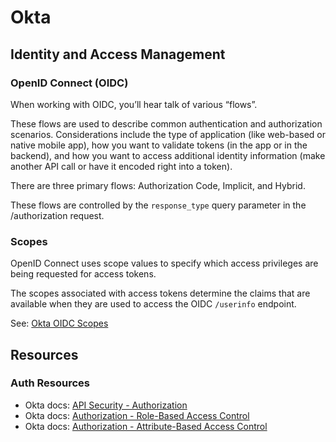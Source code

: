 # Okta

## Identity and Access Management

### OpenID Connect (OIDC)

When working with OIDC, you’ll hear talk of various “flows”.

These flows are used to describe common authentication and authorization scenarios. Considerations include the type of application 
(like web-based or native mobile app), how you want to validate tokens (in the app or in the backend), and how you want to access 
additional identity information (make another API call or have it encoded right into a token).

There are three primary flows: Authorization Code, Implicit, and Hybrid. 

These flows are controlled by the `response_type` query parameter in the /authorization request.

### Scopes

OpenID Connect uses scope values to specify which access privileges are being requested for access tokens.

The scopes associated with access tokens determine the claims that are available when they are used to access the 
OIDC `/userinfo` endpoint.

See: [Okta OIDC Scopes](https://developer.okta.com/docs/reference/api/oidc/#scopes)

## Resources

### Auth Resources
* Okta docs: [API Security - Authorization](https://developer.okta.com/books/api-security/authz/)
* Okta docs: [Authorization - Role-Based Access Control](https://developer.okta.com/books/api-security/authz/role-based/#authz-role-based)
* Okta docs: [Authorization - Attribute-Based Access Control](https://developer.okta.com/books/api-security/authz/attribute-based/)
